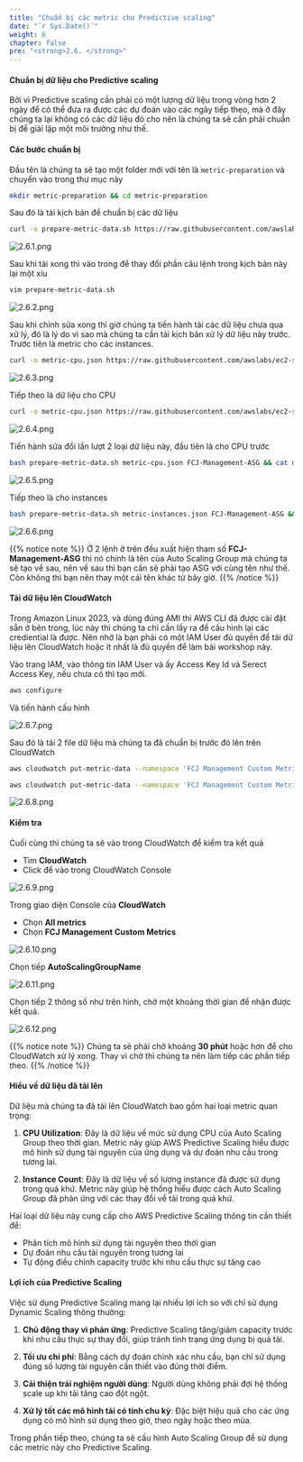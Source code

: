 ```yaml
---
title: "Chuẩn bị các metric cho Predictive scaling"
date: "`r Sys.Date()`"
weight: 6
chapter: false
pre: "<strong>2.6. </strong>"
---
```


#### Chuẩn bị dữ liệu cho Predictive scaling

Bởi vì Predictive scaling cần phải có một lượng dữ liệu trong vòng hơn 2 ngày để có thể đưa ra được các dự đoán vào các ngày tiếp theo, mà ở đây chúng ta lại không có các dữ liệu đó cho nên là chúng ta sẽ cần phải chuẩn bị để giải lập một môi trường như thế.

#### Các bước chuẩn bị

Đầu tên là chúng ta sẽ tạo một folder mới với tên là `metric-preparation` và chuyển vào trong thư mục này

```bash
mkdir metric-preparation && cd metric-preparation
```

Sau đó là tải kịch bản để chuẩn bị các dữ liệu

```bash
curl -o prepare-metric-data.sh https://raw.githubusercontent.com/awslabs/ec2-spot-workshops/master/workshops/efficient-and-resilient-ec2-auto-scaling/prepare-metric-data.sh
```

![2.6.1.png](/images/2-preparation/2.6-prepare-metric-data/2.6.1.png)

Sau khi tải xong thì vào trong để thay đổi phần câu lệnh trong kịch bản này lại một xíu

```bash
vim prepare-metric-data.sh
```

![2.6.2.png](/images/2-preparation/2.6-prepare-metric-data/2.6.2.png)

Sau khi chỉnh sửa xong thì giờ chúng ta tiến hành tải các dữ liệu chưa qua xử lý, đó là lý do vì sao mà chúng ta cần tải kịch bản xử lý dữ liệu này trước. Trước tiên là metric cho các instances.

```bash
curl -o metric-cpu.json https://raw.githubusercontent.com/awslabs/ec2-spot-workshops/master/workshops/efficient-and-resilient-ec2-auto-scaling/metric-cpu.json
```

![2.6.3.png](/images/2-preparation/2.6-prepare-metric-data/2.6.3.png)

Tiếp theo là dữ liệu cho CPU

```bash
curl -o metric-cpu.json https://raw.githubusercontent.com/awslabs/ec2-spot-workshops/master/workshops/efficient-and-resilient-ec2-auto-scaling/metric-cpu.json
```

![2.6.4.png](/images/2-preparation/2.6-prepare-metric-data/2.6.4.png)

Tiến hành sửa đổi lần lượt 2 loại dữ liệu này, đầu tiên là cho CPU trước

```bash
bash prepare-metric-data.sh metric-cpu.json FCJ-Management-ASG && cat metric-cpu.json
```

![2.6.5.png](/images/2-preparation/2.6-prepare-metric-data/2.6.5.png)

Tiếp theo là cho instances

```bash
bash prepare-metric-data.sh metric-instances.json FCJ-Management-ASG && cat metric-instances.json
```

![2.6.6.png](/images/2-preparation/2.6-prepare-metric-data/2.6.6.png)

{{% notice note %}}
Ở 2 lệnh ở trên đều xuất hiện tham số **FCJ-Management-ASG** thì nó chính là tên của Auto Scaling Group mà chúng ta sẽ tạo về sau, nên về sau thì bạn cần sẽ phải tạo ASG với cùng tên như thế. Còn không thì bạn nên thay một cái tên khác từ bây giờ.
{{% /notice %}}

#### Tải dữ liệu lên CloudWatch

Trong Amazon Linux 2023, và dùng đúng AMI thì AWS CLI đã được cài đặt sẵn ở bên trong, lúc này thì chúng ta chỉ cần lấy ra để cấu hình lại các crediential là được. Nên nhớ là bạn phải có một IAM User đủ quyền để tải dữ liệu lên CloudWatch hoặc ít nhất là đủ quyền để làm bài workshop này.

Vào trang IAM, vào thông tin IAM User và ấy Access Key Id và Serect Access Key, nếu chưa có thì tạo mới.

```bash
aws configure
```

Và tiến hành cấu hình

![2.6.7.png](/images/2-preparation/2.6-prepare-metric-data/2.6.7.png)

Sau đó là tải 2 file dữ liệu mà chúng ta đã chuẩn bị trước đó lên trên CloudWatch

```bash
aws cloudwatch put-metric-data --namespace 'FCJ Management Custom Metrics' --metric-data file://metric-cpu.json
```

```bash
aws cloudwatch put-metric-data --namespace 'FCJ Management Custom Metrics' --metric-data file://metric-instances.json
```

![2.6.8.png](/images/2-preparation/2.6-prepare-metric-data/2.6.8.png)

#### Kiểm tra

Cuối cùng thì chúng ta sẽ vào trong CloudWatch để kiểm tra kết quả

- Tìm **CloudWatch**
- Click để vào trong CloudWatch Console

![2.6.9.png](/images/2-preparation/2.6-prepare-metric-data/2.6.9.png)

Trong giao diện Console của **CloudWatch**

- Chọn **All metrics**
- Chọn **FCJ Management Custom Metrics**

![2.6.10.png](/images/2-preparation/2.6-prepare-metric-data/2.6.10.png)

Chọn tiếp **AutoScalingGroupName**

![2.6.11.png](/images/2-preparation/2.6-prepare-metric-data/2.6.11.png)

Chọn tiếp 2 thông số như trên hình, chờ một khoảng thời gian để nhận được kết quả.

![2.6.12.png](/images/2-preparation/2.6-prepare-metric-data/2.6.12.png)

{{% notice note %}}
Chúng ta sẽ phải chờ khoảng **30 phút** hoặc hơn để cho CloudWatch xử lý xong. Thay vì chờ thì chúng ta nên làm tiếp các phần tiếp theo.
{{% /notice %}}

#### Hiểu về dữ liệu đã tải lên

Dữ liệu mà chúng ta đã tải lên CloudWatch bao gồm hai loại metric quan trọng:

1. **CPU Utilization**: Đây là dữ liệu về mức sử dụng CPU của Auto Scaling Group theo thời gian. Metric này giúp AWS Predictive Scaling hiểu được mô hình sử dụng tài nguyên của ứng dụng và dự đoán nhu cầu trong tương lai.

2. **Instance Count**: Đây là dữ liệu về số lượng instance đã được sử dụng trong quá khứ. Metric này giúp hệ thống hiểu được cách Auto Scaling Group đã phản ứng với các thay đổi về tải trong quá khứ.

Hai loại dữ liệu này cung cấp cho AWS Predictive Scaling thông tin cần thiết để:

- Phân tích mô hình sử dụng tài nguyên theo thời gian
- Dự đoán nhu cầu tài nguyên trong tương lai
- Tự động điều chỉnh capacity trước khi nhu cầu thực sự tăng cao

#### Lợi ích của Predictive Scaling

Việc sử dụng Predictive Scaling mang lại nhiều lợi ích so với chỉ sử dụng Dynamic Scaling thông thường:

1. **Chủ động thay vì phản ứng**: Predictive Scaling tăng/giảm capacity trước khi nhu cầu thực sự thay đổi, giúp tránh tình trạng ứng dụng bị quá tải.

2. **Tối ưu chi phí**: Bằng cách dự đoán chính xác nhu cầu, bạn chỉ sử dụng đúng số lượng tài nguyên cần thiết vào đúng thời điểm.

3. **Cải thiện trải nghiệm người dùng**: Người dùng không phải đợi hệ thống scale up khi tải tăng cao đột ngột.

4. **Xử lý tốt các mô hình tải có tính chu kỳ**: Đặc biệt hiệu quả cho các ứng dụng có mô hình sử dụng theo giờ, theo ngày hoặc theo mùa.

Trong phần tiếp theo, chúng ta sẽ cấu hình Auto Scaling Group để sử dụng các metric này cho Predictive Scaling.
